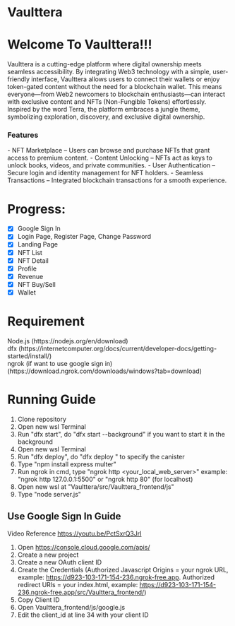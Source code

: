 # Vaulttera

<h1>Welcome To Vaulttera!!!</h1>
Vaulttera is a cutting-edge platform where digital ownership meets seamless accessibility. By integrating Web3 technology with a simple, user-friendly interface, Vaulttera allows users to connect their wallets or enjoy token-gated content without the need for a blockchain wallet. This means everyone—from Web2 newcomers to blockchain enthusiasts—can interact with exclusive content and NFTs (Non-Fungible Tokens) effortlessly. Inspired by the word Terra, the platform embraces a jungle theme, symbolizing exploration, discovery, and exclusive digital ownership.

<h3>Features</h3>
- NFT Marketplace – Users can browse and purchase NFTs that grant access to premium content.
- Content Unlocking – NFTs act as keys to unlock books, videos, and private communities.
- User Authentication – Secure login and identity management for NFT holders.
- Seamless Transactions – Integrated blockchain transactions for a smooth experience.

<h1>Progress:</h1>

- [x] Google Sign In
- [x] Login Page, Register Page, Change Password
- [x] Landing Page
- [x] NFT List
- [x] NFT Detail
- [x] Profile
- [x] Revenue
- [x] NFT Buy/Sell
- [x] Wallet

<h1>Requirement</h1>
Node.js (https://nodejs.org/en/download)<br>
dfx (https://internetcomputer.org/docs/current/developer-docs/getting-started/install/)<br>
ngrok (if want to use google sign in) (https://download.ngrok.com/downloads/windows?tab=download)<br>

<h1>Running Guide</h1>

1. Clone repository
2. Open new wsl Terminal
3. Run "dfx start", do "dfx start --background" if you want to start it in the background
4. Open new wsl Terminal
5. Run "dfx deploy", do "dfx deploy <canister>" to specify the canister
6. Type "npm install express multer"
7. Run ngrok in cmd, type "ngrok http <your_local_web_server>" example: "ngrok http 127.0.0.1:5500" or "ngrok http 80" (for localhost)
8. Open new wsl at "Vaulttera/src/Vaulttera_frontend/js"
9. Type "node server.js"

<h2>Use Google Sign In Guide</h2>

Video Reference https://youtu.be/PctSxrQ3JrI

1. Open https://console.cloud.google.com/apis/
2. Create a new project
3. Create a new OAuth client ID
4. Create the Credentials (Authorized Javascript Origins = your ngrok URL, example: https://d923-103-171-154-236.ngrok-free.app. Authorized redirect URls = your index.html, example: https://d923-103-171-154-236.ngrok-free.app/src/Vaulttera_frontend/)
5. Copy Client ID
6. Open Vaulttera_frontend/js/google.js
7. Edit the client_id at line 34 with your client ID
